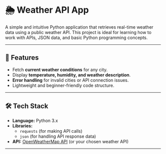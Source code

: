 # 🌦 Weather API App

A simple and intuitive Python application that retrieves real-time weather data using a public weather API. This project is ideal for learning how to work with APIs, JSON data, and basic Python programming concepts.

---

## 📌 Features

- Fetch **current weather conditions** for any city.
- Display **temperature, humidity, and weather description**.
- **Error handling** for invalid cities or API connection issues.
- Lightweight and beginner-friendly code structure.

---

## 🛠 Tech Stack

- **Language:** Python 3.x
- **Libraries:** 
  - `requests` (for making API calls)
  - `json` (for handling API response data)
- **API:** [OpenWeatherMap API](https://openweathermap.org/api) (or your chosen weather API)

---
